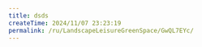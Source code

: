 ```yaml
---
title: dsds
createTime: 2024/11/07 23:23:19
permalink: /ru/LandscapeLeisureGreenSpace/GwQL7EYc/
---
```

